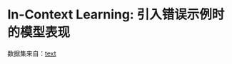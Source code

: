 # In-Context Learning: 引入错误示例时的模型表现

数据集来自：[text](https://people.eecs.berkeley.edu/~hendrycks/data.tar)
